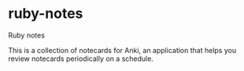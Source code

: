 ruby-notes
==========

Ruby notes

This is a collection of notecards for Anki, an application that helps you review notecards periodically on a schedule.

